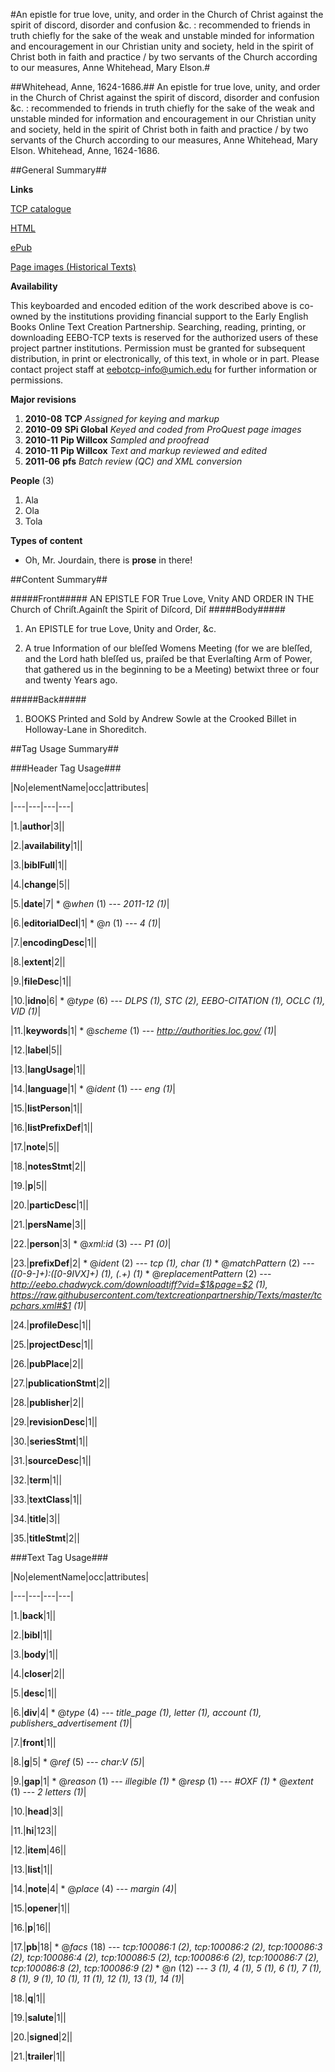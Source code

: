 #An epistle for true love, unity, and order in the Church of Christ against the spirit of discord, disorder and confusion &c. : recommended to friends in truth chiefly for the sake of the weak and unstable minded for information and encouragement in our Christian unity and society, held in the spirit of Christ both in faith and practice / by two servants of the Church according to our measures, Anne Whitehead, Mary Elson.#

##Whitehead, Anne, 1624-1686.##
An epistle for true love, unity, and order in the Church of Christ against the spirit of discord, disorder and confusion &c. : recommended to friends in truth chiefly for the sake of the weak and unstable minded for information and encouragement in our Christian unity and society, held in the spirit of Christ both in faith and practice / by two servants of the Church according to our measures, Anne Whitehead, Mary Elson.
Whitehead, Anne, 1624-1686.

##General Summary##

**Links**

[TCP catalogue](http://www.ota.ox.ac.uk/tcp.html)

[HTML](http://www.ota.ox.ac.uk/text/A65830.html)

[ePub](http://www.ota.ox.ac.uk/text/A65830.epub)

[Page images (Historical Texts)](https://data.historicaltexts.jisc.ac.uk/view?pubId=eebo-13541589e&pageId=eebo-13541589e-100086-1)

**Availability**

This keyboarded and encoded edition of the work described above is co-owned by the institutions providing financial support to the Early English Books Online Text Creation Partnership. Searching, reading, printing, or downloading EEBO-TCP texts is reserved for the authorized users of these project partner institutions. Permission must be granted for subsequent distribution, in print or electronically, of this text, in whole or in part.  Please contact project staff at eebotcp-info@umich.edu for further information or permissions.

**Major revisions**

1. __2010-08__ __TCP__ *Assigned for keying and markup*
1. __2010-09__ __SPi Global__ *Keyed and coded from ProQuest page images*
1. __2010-11__ __Pip Willcox__ *Sampled and proofread*
1. __2010-11__ __Pip Willcox__ *Text and markup reviewed and edited*
1. __2011-06__ __pfs__ *Batch review (QC) and XML conversion*

**People** (3)
       
1. Ala
1. Ola
1. Tola

**Types of content**

  * Oh, Mr. Jourdain, there is **prose** in there!

##Content Summary##

#####Front#####
AN EPISTLE FOR True Love, Vnity AND ORDER IN THE Church of Chriſt.Againſt the Spirit of Diſcord, Diſ
#####Body#####

1. An EPISTLE for true Love, Ʋnity and Order, &c.

1. A true Information of our bleſſed Womens Meeting (for we are bleſſed, and the Lord hath bleſſed us, praiſed be that Ever­laſting Arm of Power, that gathered us in the beginning to be a Meeting) betwixt three or four and twenty Years ago.

#####Back#####

1. BOOKS Printed and Sold by Andrew Sowle at the Crooked Billet in Holloway-Lane in Shoreditch.

##Tag Usage Summary##

###Header Tag Usage###

|No|elementName|occ|attributes|

|---|---|---|---|

|1.|__author__|3||

|2.|__availability__|1||

|3.|__biblFull__|1||

|4.|__change__|5||

|5.|__date__|7|  * @_when_ (1) --- _2011-12 (1)_|

|6.|__editorialDecl__|1|  * @_n_ (1) --- _4 (1)_|

|7.|__encodingDesc__|1||

|8.|__extent__|2||

|9.|__fileDesc__|1||

|10.|__idno__|6|  * @_type_ (6) --- _DLPS (1), STC (2), EEBO-CITATION (1), OCLC (1), VID (1)_|

|11.|__keywords__|1|  * @_scheme_ (1) --- _http://authorities.loc.gov/ (1)_|

|12.|__label__|5||

|13.|__langUsage__|1||

|14.|__language__|1|  * @_ident_ (1) --- _eng (1)_|

|15.|__listPerson__|1||

|16.|__listPrefixDef__|1||

|17.|__note__|5||

|18.|__notesStmt__|2||

|19.|__p__|5||

|20.|__particDesc__|1||

|21.|__persName__|3||

|22.|__person__|3|  * @_xml:id_ (3) --- _P1 (0)_|

|23.|__prefixDef__|2|  * @_ident_ (2) --- _tcp (1), char (1)_  * @_matchPattern_ (2) --- _([0-9\-]+):([0-9IVX]+) (1), (.+) (1)_  * @_replacementPattern_ (2) --- _http://eebo.chadwyck.com/downloadtiff?vid=$1&page=$2 (1), https://raw.githubusercontent.com/textcreationpartnership/Texts/master/tcpchars.xml#$1 (1)_|

|24.|__profileDesc__|1||

|25.|__projectDesc__|1||

|26.|__pubPlace__|2||

|27.|__publicationStmt__|2||

|28.|__publisher__|2||

|29.|__revisionDesc__|1||

|30.|__seriesStmt__|1||

|31.|__sourceDesc__|1||

|32.|__term__|1||

|33.|__textClass__|1||

|34.|__title__|3||

|35.|__titleStmt__|2||



###Text Tag Usage###

|No|elementName|occ|attributes|

|---|---|---|---|

|1.|__back__|1||

|2.|__bibl__|1||

|3.|__body__|1||

|4.|__closer__|2||

|5.|__desc__|1||

|6.|__div__|4|  * @_type_ (4) --- _title_page (1), letter (1), account (1), publishers_advertisement (1)_|

|7.|__front__|1||

|8.|__g__|5|  * @_ref_ (5) --- _char:V (5)_|

|9.|__gap__|1|  * @_reason_ (1) --- _illegible (1)_  * @_resp_ (1) --- _#OXF (1)_  * @_extent_ (1) --- _2 letters (1)_|

|10.|__head__|3||

|11.|__hi__|123||

|12.|__item__|46||

|13.|__list__|1||

|14.|__note__|4|  * @_place_ (4) --- _margin (4)_|

|15.|__opener__|1||

|16.|__p__|16||

|17.|__pb__|18|  * @_facs_ (18) --- _tcp:100086:1 (2), tcp:100086:2 (2), tcp:100086:3 (2), tcp:100086:4 (2), tcp:100086:5 (2), tcp:100086:6 (2), tcp:100086:7 (2), tcp:100086:8 (2), tcp:100086:9 (2)_  * @_n_ (12) --- _3 (1), 4 (1), 5 (1), 6 (1), 7 (1), 8 (1), 9 (1), 10 (1), 11 (1), 12 (1), 13 (1), 14 (1)_|

|18.|__q__|1||

|19.|__salute__|1||

|20.|__signed__|2||

|21.|__trailer__|1||

